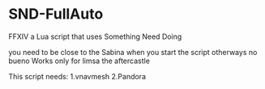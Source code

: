 # SND-FullAuto
FFXIV a Lua script that uses Something Need Doing

you need to be close to the Sabina when you start the script otherways no bueno
Works only for limsa the aftercastle

This script needs:
1.vnavmesh 
2.Pandora
